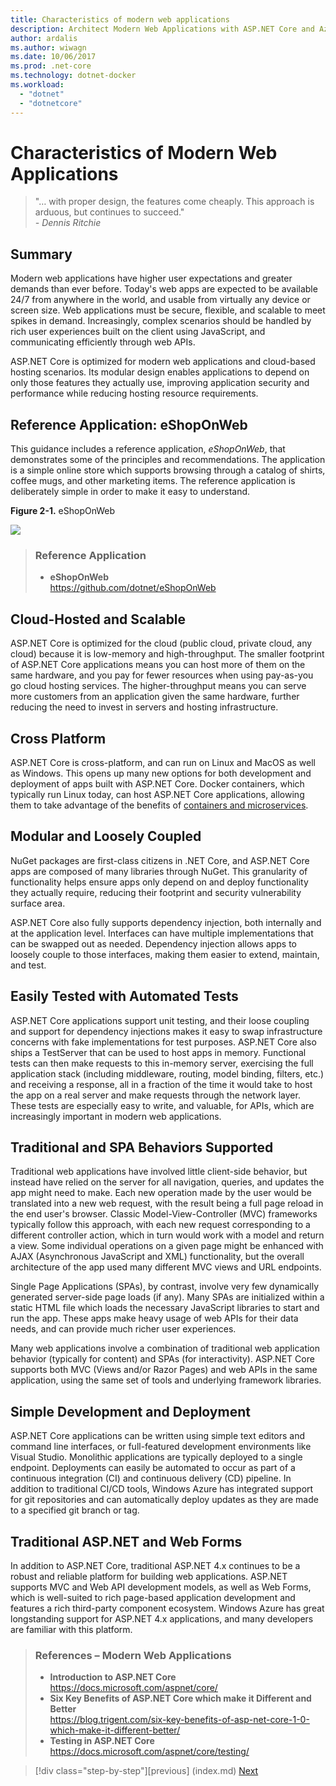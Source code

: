 ```yaml
---
title: Characteristics of modern web applications
description: Architect Modern Web Applications with ASP.NET Core and Azure | characteristics of modern web applications
author: ardalis
ms.author: wiwagn
ms.date: 10/06/2017
ms.prod: .net-core
ms.technology: dotnet-docker
ms.workload: 
  - "dotnet"
  - "dotnetcore"
---
```


# Characteristics of Modern Web Applications

> "… with proper design, the features come cheaply. This approach is arduous, but continues to succeed."  
> _\- Dennis Ritchie_

## Summary

Modern web applications have higher user expectations and greater demands than ever before. Today's web apps are expected to be available 24/7 from anywhere in the world, and usable from virtually any device or screen size. Web applications must be secure, flexible, and scalable to meet spikes in demand. Increasingly, complex scenarios should be handled by rich user experiences built on the client using JavaScript, and communicating efficiently through web APIs.

ASP.NET Core is optimized for modern web applications and cloud-based hosting scenarios. Its modular design enables applications to depend on only those features they actually use, improving application security and performance while reducing hosting resource requirements.

## Reference Application: eShopOnWeb

This guidance includes a reference application, _eShopOnWeb_, that demonstrates some of the principles and recommendations. The application is a simple online store which supports browsing through a catalog of shirts, coffee mugs, and other marketing items. The reference application is deliberately simple in order to make it easy to understand.

**Figure 2-1.** eShopOnWeb

![](./media/image2-1.png)

> ### Reference Application
>
> * **eShopOnWeb**  
>   <https://github.com/dotnet/eShopOnWeb>

## Cloud-Hosted and Scalable

ASP.NET Core is optimized for the cloud (public cloud, private cloud, any cloud) because it is low-memory and high-throughput. The smaller footprint of ASP.NET Core applications means you can host more of them on the same hardware, and you pay for fewer resources when using pay-as-you go cloud hosting services. The higher-throughput means you can serve more customers from an application given the same hardware, further reducing the need to invest in servers and hosting infrastructure.

## Cross Platform

ASP.NET Core is cross-platform, and can run on Linux and MacOS as well as Windows. This opens up many new options for both development and deployment of apps built with ASP.NET Core. Docker containers, which typically run Linux today, can host ASP.NET Core applications, allowing them to take advantage of the benefits of [containers and microservices](../microservices-architecture/index.md).

## Modular and Loosely Coupled

NuGet packages are first-class citizens in .NET Core, and ASP.NET Core apps are composed of many libraries through NuGet. This granularity of functionality helps ensure apps only depend on and deploy functionality they actually require, reducing their footprint and security vulnerability surface area.

ASP.NET Core also fully supports dependency injection, both internally and at the application level. Interfaces can have multiple implementations that can be swapped out as needed. Dependency injection allows apps to loosely couple to those interfaces, making them easier to extend, maintain, and test.

## Easily Tested with Automated Tests

ASP.NET Core applications support unit testing, and their loose coupling and support for dependency injections makes it easy to swap infrastructure concerns with fake implementations for test purposes. ASP.NET Core also ships a TestServer that can be used to host apps in memory. Functional tests can then make requests to this in-memory server, exercising the full application stack (including middleware, routing, model binding, filters, etc.) and receiving a response, all in a fraction of the time it would take to host the app on a real server and make requests through the network layer. These tests are especially easy to write, and valuable, for APIs, which are increasingly important in modern web applications.

## Traditional and SPA Behaviors Supported

Traditional web applications have involved little client-side behavior, but instead have relied on the server for all navigation, queries, and updates the app might need to make. Each new operation made by the user would be translated into a new web request, with the result being a full page reload in the end user's browser. Classic Model-View-Controller (MVC) frameworks typically follow this approach, with each new request corresponding to a different controller action, which in turn would work with a model and return a view. Some individual operations on a given page might be enhanced with AJAX (Asynchronous JavaScript and XML) functionality, but the overall architecture of the app used many different MVC views and URL endpoints.

Single Page Applications (SPAs), by contrast, involve very few dynamically generated server-side page loads (if any). Many SPAs are initialized within a static HTML file which loads the necessary JavaScript libraries to start and run the app. These apps make heavy usage of web APIs for their data needs, and can provide much richer user experiences.

Many web applications involve a combination of traditional web application behavior (typically for content) and SPAs (for interactivity). ASP.NET Core supports both MVC (Views and/or Razor Pages) and web APIs in the same application, using the same set of tools and underlying framework libraries.

## Simple Development and Deployment

ASP.NET Core applications can be written using simple text editors and command line interfaces, or full-featured development environments like Visual Studio. Monolithic applications are typically deployed to a single endpoint. Deployments can easily be automated to occur as part of a continuous integration (CI) and continuous delivery (CD) pipeline. In addition to traditional CI/CD tools, Windows Azure has integrated support for git repositories and can automatically deploy updates as they are made to a specified git branch or tag.

## Traditional ASP.NET and Web Forms

In addition to ASP.NET Core, traditional ASP.NET 4.x continues to be a robust and reliable platform for building web applications. ASP.NET supports MVC and Web API development models, as well as Web Forms, which is well-suited to rich page-based application development and features a rich third-party component ecosystem. Windows Azure has great longstanding support for ASP.NET 4.x applications, and many developers are familiar with this platform.

> ### References – Modern Web Applications
>
> * **Introduction to ASP.NET Core**  
>   <https://docs.microsoft.com/aspnet/core/>
> * **Six Key Benefits of ASP.NET Core which make it Different and Better**  
>   <https://blog.trigent.com/six-key-benefits-of-asp-net-core-1-0-which-make-it-different-better/>
> * **Testing in ASP.NET Core**  
>   <https://docs.microsoft.com/aspnet/core/testing/>

> [!div class="step-by-step"][previous] (index.md)
> [Next](choose-between-traditional-web-and-single-page-apps.md)

